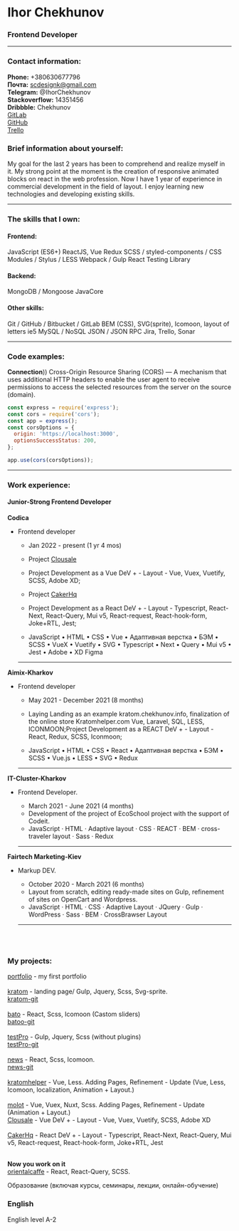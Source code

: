 # Ihor Chekhunov

### Frontend Developer

---

### Contact information:

**Phone:** +380630677796<br>
**Почта:** scdesignk@gmail.com<br>
**Telegram:** @IhorChekhunov<br>
**Stackoverflow:** 14351456<br>
**Dribbble:** Chekhunov<br>
[GitLab](https://gitlab.com/Raday)<br>
[GitHub](https://github.com/chekhunov)<br>
[Trello](https://trello.com/bimbaba)<br>

### Brief information about yourself:

My goal for the last 2 years has been to comprehend and realize myself in it. My strong point at the moment is the creation of responsive animated blocks on react in the web profession. Now I have 1 year of experience in commercial development in the field of layout. I enjoy learning new technologies and developing existing skills.

---

### The skills that I own:

#### Frontend:

JavaScript (ES6+)
ReactJS, Vue
Redux
SCSS / styled-components / CSS Modules / Stylus / LESS
Webpack / Gulp
React Testing Library

#### Backend:

MongoDB / Mongoose
JavaCore

#### Other skills:

Git / GitHub / Bitbucket / GitLab
BEM (CSS), SVG(sprite), Icomoon,
layout of letters ie5
MySQL / NoSQL
JSON / JSON RPC
Jira, Trello, Sonar

---

### Code examples:

**Connection**))
Cross-Origin Resource Sharing (CORS) — A mechanism that uses additional HTTP headers to enable the user agent to receive permissions to access the selected resources from the server on the source (domain).

```javascript
const express = require('express');
const cors = require('cors');
const app = express();
const corsOptions = {
  origin: 'https://localhost:3000',
  optionsSuccessStatus: 200,
};

app.use(cors(corsOptions));
```

---

### Work experience:

#### Junior-Strong Frontend Developer

**Codica**

- Frontend developer

  - Jan 2022 - present (1 yr 4 mos)
  - Project [Clousale](https://www.clousale.com/)
  - Project Development as a Vue DeV + - Layout - Vue, Vuex, Vuetify, SCSS, Adobe XD; 
  
  - Project [CakerHq](https://cakerhq.com/)
  - Project Development as a React DeV + - Layout - Typescript, React-Next, React-Query, Mui v5, React-request, React-hook-form, Joke+RTL, Jest;

  - JavaScript • HTML • CSS • Vue • Адаптивная верстка • БЭМ • SCSS • VueX • Vuetify • SVG • Typescript • Next • Query • Mui v5 • Jest • Adobe • XD Figma

  ***

**Aimix-Kharkov**

- Frontend developer

  - May 2021 - December 2021 (8 months)
  - Laying Landing as an example kratom.chekhunov.info, finalization of the online store Kratomhelper.com Vue, Laravel, SQL, LESS, ICONMOON;Project Development as a REACT DeV + - Layout - React, Redux, SCSS, Iconmoon;

  - JavaScript • HTML • CSS • React • Адаптивная верстка • БЭМ • SCSS • Vue.js • LESS • SVG • Redux

  ***

**IT-Cluster-Kharkov**

- Frontend Developer.

  - March 2021 - June 2021 (4 months)
  - Development of the project of EcoSchool project with the support of Codeit.
  - JavaScript · HTML · Adaptive layout · CSS · REACT · BEM · cross-traveler layout · Sass · Redux

  ***

**Fairtech Marketing-Kiev**

- Markup DEV.

  - October 2020 - March 2021 (6 months)
  - Layout from scratch, editing ready-made sites on Gulp, refinement of sites on OpenCart and Wordpress.
  - JavaScript · HTML · CSS · Adaptive Layout · JQuery · Gulp · WordPress · Sass · BEM · CrossBrawser Layout

  ***

<br><br>

### My projects:

[portfolio](https://chekhunov.github.io/rsschool-cv/) - my first portfolio<br><br>
[kratom](https://kratom.chekhunov.info/) - landing page/ Gulp, Jquery, Scss, Svg-sprite.<br>
[kratom-git](https://github.com/chekhunov/kratom)<br><br>
[bato](https://chekhunov.github.io/BatoTest/) - React, Scss, Icomoon (Castom sliders)<br>
[batoo-git](https://github.com/chekhunov/BatoTest) <br><br>
[testPro](https://tftl.chekhunov.info/) - Gulp, Jquery, Scss (without plugins)<br>
[testPro-git](https://github.com/chekhunov/TFTL) <br><br>
[news](https://chekhunov.github.io/react-news-app/) - React, Scss, Icomoon.<br>
[news-git](https://github.com/chekhunov/react-news-app)<br><br>
[kratomhelper](https://kratomhelper.com/) - Vue, Less. Adding Pages, Refinement - Update (Vue, Less, Icomoon, localization, Animation + Layout.)<br><br>
[molot](https://imolot.com.ua/) - Vue, Vuex, Nuxt, Scss. Adding Pages, Refinement - Update (Animation + Layout.)<br>
[Clousale](https://www.clousale.com/) - Vue DeV + - Layout - Vue, Vuex, Vuetify, SCSS, Adobe XD<br><br>
[CakerHq](https://cakerhq.com/) - React DeV + - Layout - Typescript, React-Next, React-Query, Mui v5, React-request, React-hook-form, Joke+RTL, Jest<br><br>

**Now you work on it**<br>
[orientalcaffe](https://orientalcaffe.com.ua/) - React, React-Query, SCSS.<br>

Образование (включая курсы, семинары, лекции, онлайн-обучение)

### English

English level A-2
